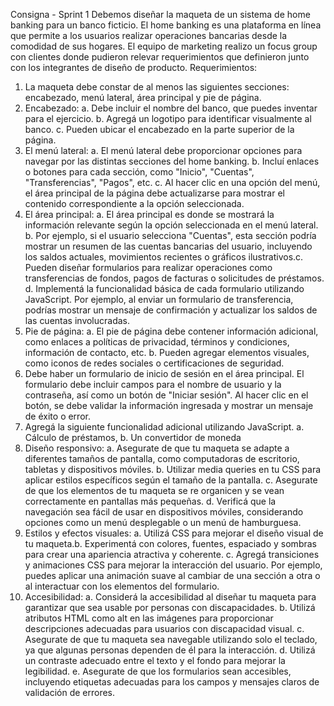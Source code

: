 Consigna - Sprint 1
Debemos diseñar la maqueta de un sistema de home banking para un banco ficticio. El
home banking es una plataforma en línea que permite a los usuarios realizar
operaciones bancarias desde la comodidad de sus hogares. El equipo de marketing
realizo un focus group con clientes donde pudieron relevar requerimientos que
definieron junto con los integrantes de diseño de producto.
Requerimientos:
1. La maqueta debe constar de al menos las siguientes secciones: encabezado,
menú lateral, área principal y pie de página.
2. Encabezado:
a. Debe incluir el nombre del banco, que puedes inventar para el
ejercicio.
b. Agregá un logotipo para identificar visualmente al banco.
c. Pueden ubicar el encabezado en la parte superior de la página.
3. El menú lateral:
a. El menú lateral debe proporcionar opciones para navegar por las
distintas secciones del home banking.
b. Incluí enlaces o botones para cada sección, como "Inicio", "Cuentas",
"Transferencias", "Pagos", etc.
c. Al hacer clic en una opción del menú, el área principal de la página
debe actualizarse para mostrar el contenido correspondiente a la opción
seleccionada.
4. El área principal:
a. El área principal es donde se mostrará la información relevante según
la opción seleccionada en el menú lateral.
b. Por ejemplo, si el usuario selecciona "Cuentas", esta sección podría
mostrar un resumen de las cuentas bancarias del usuario, incluyendo los
saldos actuales, movimientos recientes o gráficos ilustrativos.c. Pueden diseñar formularios para realizar operaciones como
transferencias de fondos, pagos de facturas o solicitudes de préstamos.
d. Implementá la funcionalidad básica de cada formulario utilizando
JavaScript. Por ejemplo, al enviar un formulario de transferencia, podrías
mostrar un mensaje de confirmación y actualizar los saldos de las cuentas
involucradas.
5. Pie de página:
a. El pie de página debe contener información adicional, como enlaces a
políticas de privacidad, términos y condiciones, información de contacto, etc.
b. Pueden agregar elementos visuales, como iconos de redes sociales o
certificaciones de seguridad.
6. Debe haber un formulario de inicio de sesión en el área principal. El formulario
debe incluir campos para el nombre de usuario y la contraseña, así como un botón de
"Iniciar sesión". Al hacer clic en el botón, se debe validar la información ingresada y
mostrar un mensaje de éxito o error.
7. Agregá la siguiente funcionalidad adicional utilizando JavaScript.
a. Cálculo de préstamos,
b. Un convertidor de moneda
8. Diseño responsivo:
a. Asegurate de que tu maqueta se adapte a diferentes tamaños de
pantalla, como computadoras de escritorio, tabletas y dispositivos móviles.
b. Utilizar media queries en tu CSS para aplicar estilos específicos según
el tamaño de la pantalla.
c. Asegurate de que los elementos de tu maqueta se re organicen y se
vean correctamente en pantallas más pequeñas.
d. Verificá que la navegación sea fácil de usar en dispositivos móviles,
considerando opciones como un menú desplegable o un menú de hamburguesa.
9. Estilos y efectos visuales:
a. Utilizá CSS para mejorar el diseño visual de tu maqueta.b. Experimentá con colores, fuentes, espaciado y sombras para crear
una apariencia atractiva y coherente.
c. Agregá transiciones y animaciones CSS para mejorar la interacción
del usuario. Por ejemplo, puedes aplicar una animación suave al cambiar de una
sección a otra o al interactuar con los elementos del formulario.
10. Accesibilidad:
a. Considerá la accesibilidad al diseñar tu maqueta para garantizar que
sea usable por personas con discapacidades.
b. Utilizá atributos HTML como alt en las imágenes para proporcionar
descripciones adecuadas para usuarios con discapacidad visual.
c. Asegurate de que tu maqueta sea navegable utilizando solo el teclado,
ya que algunas personas dependen de él para la interacción.
d. Utilizá un contraste adecuado entre el texto y el fondo para mejorar la
legibilidad.
e. Asegurate de que los formularios sean accesibles, incluyendo
etiquetas adecuadas para los campos y mensajes claros de validación de
errores.
